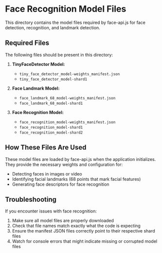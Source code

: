 
# Face Recognition Model Files

This directory contains the model files required by face-api.js for face detection, recognition, and landmark detection.

## Required Files

The following files should be present in this directory:

1. **TinyFaceDetector Model:**
   - `tiny_face_detector_model-weights_manifest.json`
   - `tiny_face_detector_model-shard1`

2. **Face Landmark Model:**
   - `face_landmark_68_model-weights_manifest.json`
   - `face_landmark_68_model-shard1`

3. **Face Recognition Model:**
   - `face_recognition_model-weights_manifest.json`
   - `face_recognition_model-shard1`
   - `face_recognition_model-shard2`

## How These Files Are Used

These model files are loaded by face-api.js when the application initializes. They provide the necessary weights and configuration for:

- Detecting faces in images or video
- Identifying facial landmarks (68 points that mark facial features)
- Generating face descriptors for face recognition

## Troubleshooting

If you encounter issues with face recognition:

1. Make sure all model files are properly downloaded
2. Check that file names match exactly what the code is expecting
3. Ensure the manifest JSON files correctly point to their respective shard files
4. Watch for console errors that might indicate missing or corrupted model files
